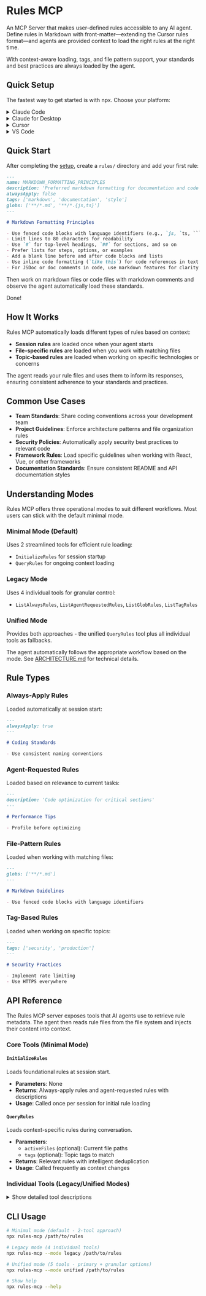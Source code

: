 # Rules MCP

An MCP Server that makes user-defined rules accessible to any AI agent. Define rules in Markdown with front-matter—extending the Cursor rules format—and agents are provided context to load the right rules at the right time.

With context-aware loading, tags, and file pattern support, your standards and best practices are always loaded by the agent.

## Quick Setup

The fastest way to get started is with npx. Choose your platform:

<details>
<summary>Claude Code</summary>

1. Create a local `.mcp.json` file in your project directory or a global `~/.claude.json` file.
2. Add the following configuration:
   ```json
   {
     "mcpServers": {
       "rules-mcp": {
         "type": "stdio",
         "command": "npx",
         "args": ["-y", "rules-mcp", "<path-to-your-rules>"]
       }
     }
   }
   ```

</details>

<details>
<summary>Claude for Desktop</summary>

1. Create a global `~/Library/Application Support/Claude/claude_desktop_config.json` file.
2. Add the following configuration:
   ```json
   {
     "mcpServers": {
       "rules-mcp": {
         "command": "npx",
         "args": ["-y", "rules-mcp", "<path-to-your-rules>"]
       }
     }
   }
   ```

</details>

<details>
<summary>Cursor</summary>

1. Create a local `.cursor/mcp.json` file in your project directory or a global `~/.cursor/mcp.json` file.
2. Add the following configuration:
   ```json
   {
     "mcpServers": {
       "rules-mcp": {
         "command": "npx",
         "args": ["-y", "rules-mcp", "<path-to-your-rules>"]
       }
     }
   }
   ```

</details>

<details>
<summary>VS Code</summary>

1. Create a local `.vscode/mcp.json` file in your project directory.
2. Add the following configuration:
   ```json
   {
     "servers": {
       "rules-mcp": {
         "type": "stdio",
         "command": "npx",
         "args": ["-y", "rules-mcp", "<path-to-your-rules>"]
       }
     }
   }
   ```

</details>

## Quick Start

After completing the [setup](#quick-setup), create a `rules/` directory and add your first rule:

````markdown
---
name: MARKDOWN_FORMATTING_PRINCIPLES
description: 'Preferred markdown formatting for documentation and code comments'
alwaysApply: false
tags: ['markdown', 'documentation', 'style']
globs: ['**/*.md', '**/*.{js,ts}']
---

# Markdown Formatting Principles

- Use fenced code blocks with language identifiers (e.g., `js, `ts, ```bash)
- Limit lines to 80 characters for readability
- Use `#` for top-level headings, `##` for sections, and so on
- Prefer lists for steps, options, or examples
- Add a blank line before and after code blocks and lists
- Use inline code formatting (`like this`) for code references in text
- For JSDoc or doc comments in code, use markdown features for clarity
````

Then work on markdown files or code files with markdown comments and observe the agent automatically load these standards.

Done!

## How It Works

Rules MCP automatically loads different types of rules based on context:

- **Session rules** are loaded once when your agent starts
- **File-specific rules** are loaded when you work with matching files
- **Topic-based rules** are loaded when working on specific technologies or concerns

The agent reads your rule files and uses them to inform its responses, ensuring consistent adherence to your standards and practices.

## Common Use Cases

- **Team Standards**: Share coding conventions across your development team
- **Project Guidelines**: Enforce architecture patterns and file organization rules
- **Security Policies**: Automatically apply security best practices to relevant code
- **Framework Rules**: Load specific guidelines when working with React, Vue, or other frameworks
- **Documentation Standards**: Ensure consistent README and API documentation styles

## Understanding Modes

Rules MCP offers three operational modes to suit different workflows. Most users can stick with the default minimal mode.

### Minimal Mode (Default)

Uses 2 streamlined tools for efficient rule loading:

- `InitializeRules` for session startup
- `QueryRules` for ongoing context loading

### Legacy Mode

Uses 4 individual tools for granular control:

- `ListAlwaysRules`, `ListAgentRequestedRules`, `ListGlobRules`, `ListTagRules`

### Unified Mode

Provides both approaches - the unified `QueryRules` tool plus all individual tools as fallbacks.

The agent automatically follows the appropriate workflow based on the mode. See [ARCHITECTURE.md](./docs/ARCHITECTURE.md) for technical details.

## Rule Types

### Always-Apply Rules

Loaded automatically at session start:

```markdown
---
alwaysApply: true
---

# Coding Standards

- Use consistent naming conventions
```

### Agent-Requested Rules

Loaded based on relevance to current tasks:

```markdown
---
description: 'Code optimization for critical sections'
---

# Performance Tips

- Profile before optimizing
```

### File-Pattern Rules

Loaded when working with matching files:

```markdown
---
globs: ['**/*.md']
---

# Markdown Guidelines

- Use fenced code blocks with language identifiers
```

### Tag-Based Rules

Loaded when working on specific topics:

```markdown
---
tags: ['security', 'production']
---

# Security Practices

- Implement rate limiting
- Use HTTPS everywhere
```

## API Reference

The Rules MCP server exposes tools that AI agents use to retrieve rule metadata. The agent then reads rule files from the file system and injects their content into context.

### Core Tools (Minimal Mode)

#### `InitializeRules`

Loads foundational rules at session start.

- **Parameters**: None
- **Returns**: Always-apply rules and agent-requested rules with descriptions
- **Usage**: Called once per session for initial rule loading

#### `QueryRules`

Loads context-specific rules during conversation.

- **Parameters**:
  - `activeFiles` (optional): Current file paths
  - `tags` (optional): Topic tags to match
- **Returns**: Relevant rules with intelligent deduplication
- **Usage**: Called frequently as context changes

### Individual Tools (Legacy/Unified Modes)

<details>
<summary>Show detailed tool descriptions</summary>

#### `ListAlwaysRules`

- **Description**: Rules that must always be loaded at session start
- **Parameters**: None
- **Returns**: Rule objects with `name` and `path`

#### `ListAgentRequestedRules`

- **Description**: Rules with descriptions for agent evaluation
- **Parameters**: None
- **Returns**: Rule objects with `name`, `path`, and `description`

#### `ListGlobRules`

- **Description**: Rules matching active file patterns
- **Parameters**: `activeFiles` (array of file paths)
- **Returns**: Rule objects with matching `globs`

#### `ListTagRules`

- **Description**: Rules matching specified tags
- **Parameters**: `tags` (array of tag strings)
- **Returns**: Rule objects with `matchedTags`

</details>

## CLI Usage

```bash
# Minimal mode (default - 2-tool approach)
npx rules-mcp /path/to/rules

# Legacy mode (4 individual tools)
npx rules-mcp --mode legacy /path/to/rules

# Unified mode (5 tools - primary + granular options)
npx rules-mcp --mode unified /path/to/rules

# Show help
npx rules-mcp --help
```
